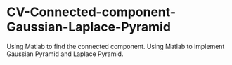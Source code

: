 # CV-Connected-component-Gaussian-Laplace-Pyramid
Using Matlab to find the connected component. Using Matlab to implement Gaussian Pyramid and Laplace Pyramid.

